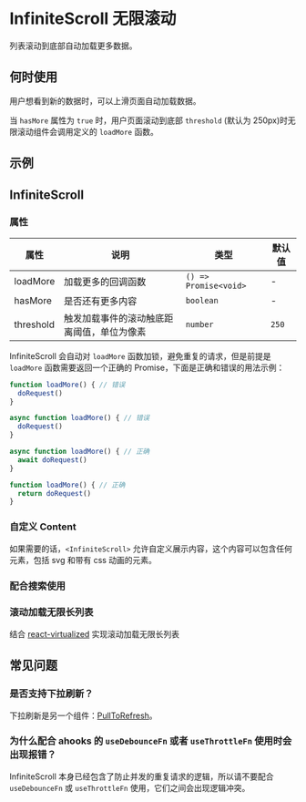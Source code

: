 # InfiniteScroll 无限滚动

列表滚动到底部自动加载更多数据。

## 何时使用

用户想看到新的数据时，可以上滑页面自动加载数据。

当 `hasMore` 属性为 `true` 时，用户页面滚动到底部 `threshold` (默认为 250px)时无限滚动组件会调用定义的 `loadMore` 函数。

## 示例

<code src="./demos/demo1.tsx"></code>

## InfiniteScroll

### 属性

| 属性      | 说明                                       | 类型                  | 默认值 |
| --------- | ------------------------------------------ | --------------------- | ------ |
| loadMore  | 加载更多的回调函数                         | `() => Promise<void>` | -      |
| hasMore   | 是否还有更多内容                           | `boolean`             | -      |
| threshold | 触发加载事件的滚动触底距离阈值，单位为像素 | `number`              | `250`  |

InfiniteScroll 会自动对 `loadMore` 函数加锁，避免重复的请求，但是前提是 `loadMore` 函数需要返回一个正确的 Promise，下面是正确和错误的用法示例：

```js
function loadMore() { // 错误
  doRequest()
}

async function loadMore() { // 错误
  doRequest()
}

async function loadMore() { // 正确
  await doRequest()
}

function loadMore() { // 正确
  return doRequest()
}
```

### 自定义 Content

如果需要的话，`<InfiniteScroll>` 允许自定义展示内容，这个内容可以包含任何元素，包括 svg 和带有 css 动画的元素。

<code src="./demos/content.tsx"></code>

### 配合搜索使用

<code src="./demos/demo3.tsx"></code>

### 滚动加载无限长列表

结合 [react-virtualized](https://github.com/bvaughn/react-virtualized) 实现滚动加载无限长列表

<code src="./demos/demo2.tsx"></code>

## 常见问题

### 是否支持下拉刷新？

下拉刷新是另一个组件：[PullToRefresh](./pull-to-refresh)。

### 为什么配合 ahooks 的 `useDebounceFn` 或者 `useThrottleFn` 使用时会出现报错？

InfiniteScroll 本身已经包含了防止并发的重复请求的逻辑，所以请不要配合 `useDebounceFn` 或 `useThrottleFn` 使用，它们之间会出现逻辑冲突。
